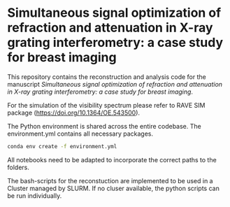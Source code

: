 <!-- Copyright (c) 2025, ETH Zurich -->

# Simultaneous signal optimization of refraction and attenuation in X-ray grating interferometry: a case study for breast imaging

This repository contains the reconstruction and analysis code for the manuscript 
*Simultaneous signal optimization of refraction and attenuation in X-ray grating interferometry: a case study for breast imaging*.

For the simulation of the visibility spectrum please refer to RAVE SIM package (https://doi.org/10.1364/OE.543500).

The Python environment is shared across the entire codebase. The environment.yml contains all necessary packages.

```bash
conda env create -f environment.yml
```

All notebooks need to be adapted to incorporate the correct paths to the folders.

The bash-scripts for the reconstuction are implemented to be used in a Cluster managed by SLURM. If no cluser available, the python scripts can be run individually.